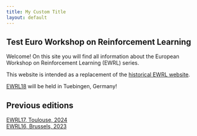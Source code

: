 ```yaml
---
title: My Custom Title
layout: default
---
```


## Test Euro Workshop on Reinforcement Learning

Welcome! On this site you will find all information about the European Workshop on Reinforcement Learning (EWRL) series.

This website is intended as a replacement of the [historical EWRL website](https://ewrl.wordpress.com/).

[EWRL18](https://euro-workshop-on-reinforcement-learning.github.io/ewrl18) will be held in Tuebingen, Germany!  

## Previous editions
[EWRL17, Toulouse, 2024](https://euro-workshop-on-reinforcement-learning.github.io/ewrl17)  
[EWRL16, Brussels, 2023](https://ewrl.wordpress.com/past-ewrl/ewrl16-2023/)  
